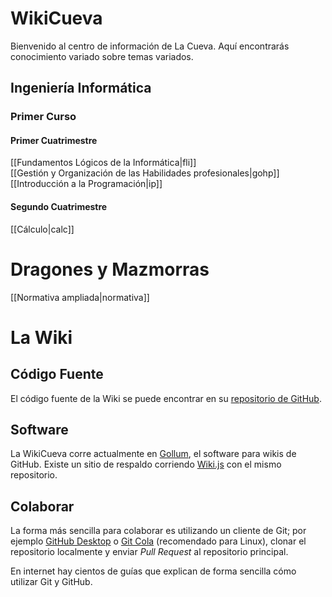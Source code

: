 # WikiCueva

Bienvenido al centro de información de La Cueva. Aquí encontrarás conocimiento variado sobre temas variados.

## Ingeniería Informática

### Primer Curso

#### Primer Cuatrimestre

[[Fundamentos Lógicos de la Informática|fli]]  
[[Gestión y Organización de las Habilidades profesionales|gohp]]  
[[Introducción a la Programación|ip]]

#### Segundo Cuatrimestre

[[Cálculo|calc]]

# Dragones y Mazmorras

[[Normativa ampliada|normativa]]

# La Wiki

## Código Fuente

El código fuente de la Wiki se puede encontrar en su [repositorio de GitHub](https://github.com/PabloClon/wikicueva).

## Software

La WikiCueva corre actualmente en [Gollum](https://github.com/gollum/gollum), el software para wikis de GitHub. Existe un sitio de respaldo corriendo [Wiki.js](https://github.com/Requarks/wiki) con el mismo repositorio.

## Colaborar

La forma más sencilla para colaborar es utilizando un cliente de Git; por ejemplo [GitHub Desktop](https://desktop.github.com/) o [Git Cola](https://git-cola.github.io/) (recomendado para Linux), clonar el repositorio localmente y enviar *Pull Request* al repositorio principal.

En internet hay cientos de guías que explican de forma sencilla cómo utilizar Git y GitHub.
